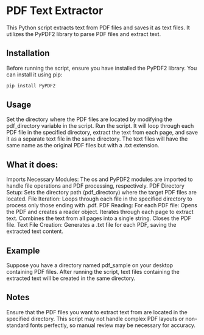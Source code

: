 # PDF Text Extractor

This Python script extracts text from PDF files and saves it as text files. It utilizes the PyPDF2 library to parse PDF files and extract text.

## Installation

Before running the script, ensure you have installed the PyPDF2 library. You can install it using pip:

```bash
pip install PyPDF2

```

## Usage
Set the directory where the PDF files are located by modifying the pdf_directory variable in the script.
Run the script. It will loop through each PDF file in the specified directory, extract the text from each page, and save it as a separate text file in the same directory.
The text files will have the same name as the original PDF files but with a .txt extension.

## What it does:
Imports Necessary Modules: The os and PyPDF2 modules are imported to handle file operations and PDF processing, respectively.
PDF Directory Setup: Sets the directory path (pdf_directory) where the target PDF files are located.
File Iteration: Loops through each file in the specified directory to process only those ending with .pdf.
PDF Reading: For each PDF file:
Opens the PDF and creates a reader object.
Iterates through each page to extract text.
Combines the text from all pages into a single string.
Closes the PDF file.
Text File Creation: Generates a .txt file for each PDF, saving the extracted text content.

## Example
Suppose you have a directory named pdf_sample on your desktop containing PDF files. After running the script, text files containing the extracted text will be created in the same directory.

## Notes
Ensure that the PDF files you want to extract text from are located in the specified directory.
This script may not handle complex PDF layouts or non-standard fonts perfectly, so manual review may be necessary for accuracy.
